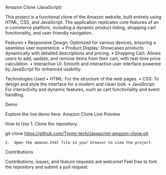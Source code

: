 
Amazon Clone (JavaScript)

This project is a functional clone of the Amazon website, built entirely using HTML, CSS, and JavaScript. The application replicates core features of an e-commerce platform, including a dynamic product listing, shopping cart functionality, and user-friendly navigation.

Features
	•	Responsive Design: Optimized for various devices, ensuring a seamless user experience.
	•	Product Display: Showcases products dynamically with detailed descriptions and pricing.
	•	Shopping Cart: Allows users to add, update, and remove items from their cart, with real-time price calculation.
	•	Interactive UI: Smooth and interactive user interface powered by JavaScript for enhanced usability.

Technologies Used
	•	HTML: For the structure of the web pages.
	•	CSS: To design and style the interface for a modern and clean look.
	•	JavaScript: For interactivity and dynamic features, such as cart functionality and event handling.

Demo

Explore the live demo here: Amazon Clone Live Preview

How to Use
	1.	Clone the repository:

git clone https://github.com/Timmi-tech/Javascript-amazon-clone.git  


	2.	Open the amazon.html file in your browser to view the project.

Contributions

Contributions, issues, and feature requests are welcome! Feel free to fork the repository and submit a pull request.

